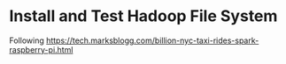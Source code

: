 # Install and Test Hadoop File System

Following https://tech.marksblogg.com/billion-nyc-taxi-rides-spark-raspberry-pi.html
